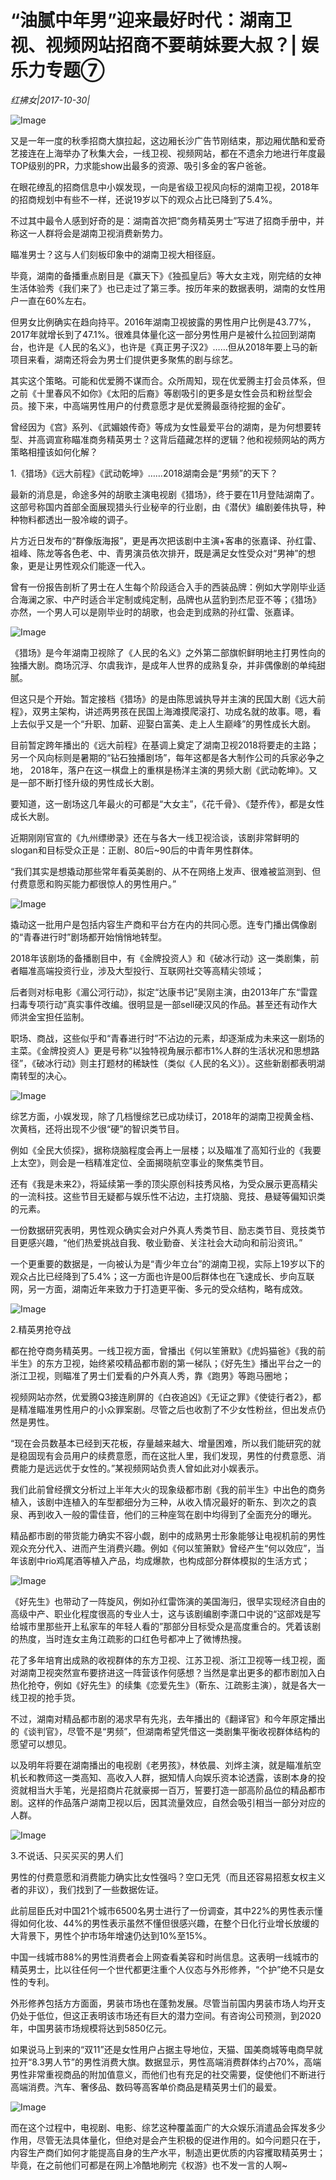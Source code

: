 # “油腻中年男”迎来最好时代：湖南卫视、视频网站招商不要萌妹要大叔？| 娱乐力专题⑦

*红拂女|2017-10-30|*

![Image](http://static.ylzbl.com/uploads/ueditor/php/upload/image/20171101/1509534415189575.jpeg)

又是一年一度的秋季招商大旗拉起，这边厢长沙广告节刚结束，那边厢优酷和爱奇艺接连在上海举办了秋集大会，一线卫视、视频网站，都在不遗余力地进行年度最TOP级别的PR，力求能show出最多的资源、吸引多金的客户爸爸。

在眼花缭乱的招商信息中小娱发现，一向是省级卫视风向标的湖南卫视，2018年的招商规划中有些不一样，还说19岁以下的观众占比已降到了5.4%。

不过其中最令人感到好奇的是：湖南首次把“商务精英男士”写进了招商手册中，并称这一人群将会是湖南卫视消费新势力。

瞄准男士？这与人们刻板印象中的湖南卫视大相径庭。

毕竟，湖南的备播重点剧目是《赢天下》《独孤皇后》等大女主戏，刚完结的女神生活体验秀《我们来了》也已走过了第三季。按历年来的数据表明，湖南的女性用户一直在60%左右。

但男女比例确实在趋向持平。2016年湖南卫视披露的男性用户比例是43.77%，2017年就增长到了47.1%。很难具体量化这一部分男性用户是被什么拉回到湖南台，也许是《人民的名义》，也许是《真正男子汉2》……但从2018年要上马的新项目来看，湖南还将会为男士们提供更多聚焦的剧与综艺。

其实这个策略。可能和优爱腾不谋而合。众所周知，现在优爱腾主打会员体系，但之前《十里春风不如你》《太阳的后裔》等剧吸引的更多是女性会员和粉丝型会员。接下来，中高端男性用户的付费意愿才是优爱腾最亟待挖掘的金矿。

曾经因为《宫》系列、《武媚娘传奇》等成为女性最爱平台的湖南，是为何想要转型、并高调宣称瞄准商务精英男士？这背后蕴藏怎样的逻辑？他和视频网站的两方策略相撞该如何化解？

1.《猎场》《远大前程》《武动乾坤》……2018湖南会是“男频”的天下？

最新的消息是，命途多舛的胡歌主演电视剧《猎场》，终于要在11月登陆湖南了。这部号称国内首部全面展现猎头行业秘辛的行业剧，由《潜伏》编剧姜伟执导，种种物料都透出一股冷峻的调子。

片方近日发布的“群像版海报”，更是再次把该剧中主演+客串的张嘉译、孙红雷、祖峰、陈龙等各色老、中、青男演员依次排开，既是满足女性受众对“男神”的想象，更是让男性观众们能逐一代入。

曾有一份报告剖析了男士在人生每个阶段适合入手的西装品牌：例如大学刚毕业适合海澜之家、中产时适合半定制或纯定制，品牌也从蓝豹到杰尼亚不等；《猎场》亦然，一个男人可以是刚毕业时的胡歌，也会走到成熟的孙红雷、张嘉译。

![Image](http://si1.go2yd.com/get-image/0HurAZtoeCu)

《猎场》是今年湖南卫视除了《人民的名义》之外第二部旗帜鲜明地主打男性向的独播大剧。商场沉浮、尔虞我诈，是成年人世界的成熟复杂，并非偶像剧的单纯甜腻。

但这只是个开始。暂定接档《猎场》的是由陈思诚执导并主演的民国大剧《远大前程》，双男主架构，讲述两男孩在民国上海滩摸爬滚打、功成名就的故事。嗯，看上去似乎又是一个“升职、加薪、迎娶白富美、走上人生巅峰”的男性成长大剧。

目前暂定跨年播出的《远大前程》在基调上奠定了湖南卫视2018将要走的主路；另一个风向标则是暑期的“钻石独播剧场”，每年这都是各大制作公司的兵家必争之地， 2018年，落户在这一棋盘上的重棋是杨洋主演的男频大剧《武动乾坤》。又是一部不断打怪升级的男性成长大剧。

要知道，这一剧场这几年最火的可都是“大女主”，《花千骨》、《楚乔传》，都是女性成长大剧。

近期刚刚官宣的《九州缥缈录》还在与各大一线卫视洽谈，该剧非常鲜明的slogan和目标受众正是：正剧、80后~90后的中青年男性群体。

“我们其实是想撬动那些常年看英美剧的、从不在网络上发声、很难被监测到、但付费意愿和购买能力都很惊人的男性用户。”

![Image](http://si1.go2yd.com/get-image/0HurAYYPaaW)

撬动这一批用户是包括内容生产商和平台方在内的共同心愿。连专门播出偶像剧的“青春进行时”剧场都开始悄悄地转型。

2018年该剧场的备播剧目中，有《金牌投资人》和《破冰行动》这一类剧集，前者瞄准高端投资行业，涉及大型投行、互联网社交等高精尖领域；

后者则对标电影《湄公河行动》，拟定“达康书记”吴刚主演，由2013年广东“雷霆扫毒专项行动”真实事件改编。很明显是一部sell硬汉风的作品。甚至还有动作大师洪金宝担任监制。

职场、商战，这些似乎和“青春进行时”不沾边的元素，却逐渐成为未来这一剧场的主菜。《金牌投资人》更是号称“以独特视角展示都市1%人群的生活状况和思想路径”，《破冰行动》则主打题材的稀缺性（类似《人民的名义》）。这些新剧都表明湖南转型的决心。

![Image](http://si1.go2yd.com/get-image/0HurAbKqzqq)

综艺方面，小娱发现，除了几档慢综艺已成功续订，2018年的湖南卫视黄金档、次黄档，还将出现不少很“硬”的智识类节目。

例如《全民大侦探》，据称烧脑程度会再上一层楼；以及瞄准了高知行业的《我要上太空》，则会是一档精准定位、全面揭晓航空事业的聚焦类节目。

还有《我是未来2》，将延续第一季的顶尖原创科技秀风格，为受众展示更高精尖的一流科技。这些节目无疑都与娱乐性不沾边，主打烧脑、竞技、悬疑等偏知识类的元素。

一份数据研究表明，男性观众确实会对户外真人秀类节目、励志类节目、竞技类节目更感兴趣，“他们热爱挑战自我、敬业勤奋、关注社会大动向和前沿资讯。”

一个更重要的数据是，一向被认为是“青少年立台”的湖南卫视，实际上19岁以下的观众占比已经降到了5.4%；这一方面也许是00后群体也在飞速成长、步向互联网，另一方面，湖南近年来致力于打造更平衡、多元的受众结构，略有成效。

![Image](http://si1.go2yd.com/get-image/0HurAX8Pi88)

2.精英男抢夺战

都在抢夺商务精英男。一线卫视方面，曾播出《何以笙箫默》《虎妈猫爸》《我的前半生》的东方卫视，始终紧咬精品都市剧的第一梯队；《好先生》播出平台之一的浙江卫视，则瞄准了男士们爱看的户外真人秀，靠《跑男》等跑马圈地；

视频网站亦然，优爱腾Q3接连刷屏的《白夜追凶》《无证之罪》《使徒行者2》，都是精准瞄准男性用户的小众罪案剧。尽管之后也收割了不少女性粉丝，但出发点仍然是男性。

“现在会员数基本已经到天花板，存量越来越大、增量困难，所以我们能研究的就是稳固现有会员用户的续费意愿，而在这批人里，我们发现，男性的付费意愿、消费能力是远远优于女性的。”某视频网站负责人曾如此对小娱表示。

我们此前曾经撰文分析过上半年大火的现象级都市剧《我的前半生》中出色的商务植入，该剧中连植入的车型都细分为三种，从收入情况最好的靳东、到次之的袁泉、再到收入一般的雷佳音，他们的三种座驾在剧中均得到了全面充分的曝光。

精品都市剧的带货能力确实不容小觑，剧中的成熟男士形象能够让电视机前的男性观众充分代入、进而产生消费兴趣。例如《何以笙箫默》曾经产生“何以效应”，当年该剧中rio鸡尾酒等植入产品，均成爆款，也构成部分群体模拟的生活方式；

![Image](http://si1.go2yd.com/get-image/0HurAcfUMDY)

《好先生》也带动了一阵旋风，例如孙红雷饰演的美国海归，很早实现经济自由的高级中产、职业化程度很高的专业人士，这与该剧编剧李潇口中说的“这部戏是写给城市里那些开上私家车的年轻人看的”那部分目标受众是高度重合的。凭着该剧的热度，当时连女主角江疏影的口红色号都冲上了微博热搜。

花了多年培育出成熟的收视群体的东方卫视、江苏卫视、浙江卫视等一线卫视，面对湖南卫视突然宣布要挤进这一阵营该作何感想？当然是拿出更多的都市剧加入白热化抢夺，例如《好先生》的续集《恋爱先生》（靳东、江疏影主演），就是各大一线卫视的抢手货。

不过，湖南对精品都市剧的渴求早有先兆，去年播出的《翻译官》和今年原定播出的《谈判官》，尽管不是“男频”，但湖南希望凭借这一类剧集平衡收视群体结构的愿望可以想见。

以及明年将要在湖南播出的电视剧《老男孩》，林依晨、刘烨主演，就是瞄准航空机长和教师这一类高知、高收入人群，据知情人向娱乐资本论透露，该剧本身的投资就相当大手笔，光是招商片花就豪掷一百万，誓要打造一部高阶品位的精品都市剧。这样的作品落户湖南卫视以后，因其流量效应，自然会吸引相当一部分对应的人群。

![Image](http://si1.go2yd.com/get-image/0HurAURVzRA)

3.不说话、只买买买的男人们

男性的付费意愿和消费能力确实比女性强吗？空口无凭（而且还容易招惹女权主义者的非议），我们找到了一些数据佐证。

此前屈臣氏对中国21个城市6500名男士进行了一份调查，其中22%的男性表示懂得如何化妆、44%的男性表示虽然不懂但很感兴趣，在整个日化行业增长放缓的大背景下，男性个护市场年增速仍达到10%至15%。

中国一线城市88%的男性消费者会上网查看美容和时尚信息。这表明一线城市的精英男士，比以往任何一个世代都更注重个人仪态与外形修养，“个护”绝不只是女性的专利。

外形修养包括方方面面，男装市场也在蓬勃发展。尽管当前国内男装市场人均开支仍处于低位，但这正表明该市场还有巨大的潜力空间。有咨询公司预测，到2020年，中国男装市场规模将达到5850亿元。

如果说马上到来的“双11”还是女性用户占据主导地位，天猫、国美商城等电商早就拉开“8.3男人节”的男性消费大旗。数据显示，男性高端消费群体约占70%，高端男性非常重视商品的附加值意义，而他们也有充足的社交需要，促使他们不断进行高端消费。汽车、奢侈品、数码等高客单价商品是精英男士们的最爱。

![Image](http://si1.go2yd.com/get-image/0HurAVokrFw)

而在这个过程中，电视剧、电影、综艺这种覆盖面广的大众娱乐消遣品会挥发多少作用，尽管无法具体量化，但绝对是会产生积极的促进作用的。如今问题只在于，内容生产商们如何才能提高自身的生产水平，制造出更优质的内容攫取精英男士；毕竟，在之前他们可都是在网上冷酷地刷完《权游》也不发一言的人啊~

